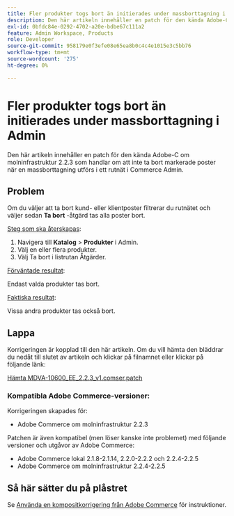 ```yaml
---
title: Fler produkter togs bort än initierades under massborttagning i Admin
description: Den här artikeln innehåller en patch för den kända Adobe-С om molninfrastruktur 2.2.3 som handlar om att inte ta bort markerade poster när en massborttagning utförs i ett rutnät i Commerce Admin.
exl-id: 0bfdc84e-0292-4702-a20e-bdbe67c111a2
feature: Admin Workspace, Products
role: Developer
source-git-commit: 958179e0f3efe08e65ea8b0c4c4e1015e3c5bb76
workflow-type: tm+mt
source-wordcount: '275'
ht-degree: 0%

---
```


# Fler produkter togs bort än initierades under massborttagning i Admin

Den här artikeln innehåller en patch för den kända Adobe-С om molninfrastruktur 2.2.3 som handlar om att inte ta bort markerade poster när en massborttagning utförs i ett rutnät i Commerce Admin.

## Problem

Om du väljer att ta bort kund- eller klientposter filtrerar du rutnätet och väljer sedan **Ta bort** -åtgärd tas alla poster bort.

<u>Steg som ska återskapas</u>:

1. Navigera till **Katalog** > **Produkter** i Admin.
1. Välj en eller flera produkter.
1. Välj Ta bort i listrutan Åtgärder.

<u>Förväntade resultat</u>:

Endast valda produkter tas bort.

<u>Faktiska resultat</u>:

Vissa andra produkter tas också bort.

## Lappa

Korrigeringen är kopplad till den här artikeln. Om du vill hämta den bläddrar du nedåt till slutet av artikeln och klickar på filnamnet eller klickar på följande länk:

[Hämta MDVA-10600\_EE\_2.2.3\_v1.comser.patch](assets/MDVA-10600_EE_2.2.3_v1.composer.patch.zip)

### Kompatibla Adobe Commerce-versioner:

Korrigeringen skapades för:

* Adobe Commerce om molninfrastruktur 2.2.3

Patchen är även kompatibel (men löser kanske inte problemet) med följande versioner och utgåvor av Adobe Commerce:

* Adobe Commerce lokal 2.1.8-2.1.14, 2.2.0-2.2.2 och 2.2.4-2.2.5
* Adobe Commerce om molninfrastruktur 2.2.4-2.2.5

## Så här sätter du på plåstret

Se [Använda en kompositkorrigering från Adobe Commerce](/help/how-to/general/how-to-apply-a-composer-patch-provided-by-magento.md) för instruktioner.
